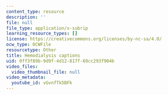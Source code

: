 ```yaml
---
content_type: resource
description: ''
file: null
file_type: application/x-subrip
learning_resource_types: []
license: https://creativecommons.org/licenses/by-nc-sa/4.0/
ocw_type: OCWFile
resourcetype: Other
title: Hemodialysis captions
uid: 0ff3f89b-9d9f-4d12-817f-69cc293f904b
video_files:
  video_thumbnail_file: null
video_metadata:
  youtube_id: vGvnfTk5BFk
---
```

